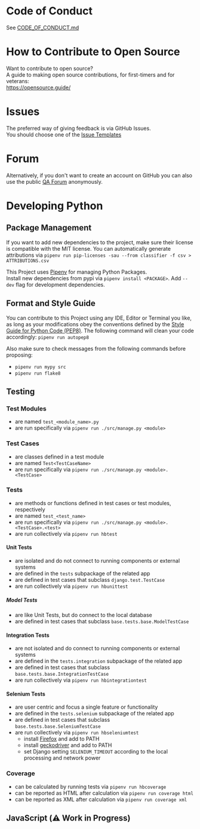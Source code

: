 #  Code of Conduct
See [CODE_OF_CONDUCT.md](CODE_OF_CONDUCT.md)

# How to Contribute to Open Source
Want to contribute to open source?<br />
A guide to making open source contributions, for first-timers and for veterans:<br />
https://opensource.guide/

# Issues
The preferred way of giving feedback is via GitHub Issues.<br />
You should choose one of the [Issue Templates](https://github.com/djbrown/hbscorez/issues/new/choose)

# Forum
Alternatively, if you don't want to create an account on GitHub you can also use the public [QA Forum](https://redmine.djbrown.de/projects/hbscorez/boards) anonymously.

# Developing Python

## Package Management
If you want to add new dependencies to the project, make sure their license is compatible with the MIT license.
You can automatically generate attributions via `pipenv run pip-licenses -sau --from classifier -f csv > ATTRIBUTIONS.csv`

This Project uses [Pipenv](https://github.com/pypa/pipenv/) for managing Python Packages.<br />
Install new dependencies from pypi via `pipenv install <PACKAGE>`.
Add `--dev` flag for development dependencies.

## Format and Style Guide
You can contribute to this Project using any IDE, Editor or Terminal you like, as long as your modifications obey the conventions defined by the [Style Guide for Python Code (PEP8)](https://www.python.org/dev/peps/pep-0008/).
The following command will clean your code accordingly: `pipenv run autopep8`

Also make sure to check messages from the following commands before proposing:
* `pipenv run mypy src`
* `pipenv run flake8`

## Testing

### Test Modules
* are named `test_<module_name>.py`
* are run specifically via `pipenv run ./src/manage.py <module>`

### Test Cases
* are classes defined in a test module
* are named `Test<TestCaseName>`
* are run specifically via `pipenv run ./src/manage.py <module>.<TestCase>`

### Tests
* are methods or functions defined in test cases or test modules, respectively
* are named `test_<test_name>`
* are run specifically via `pipenv run ./src/manage.py <module>.<TestCase>.<test>`
* are run collectively via `pipenv run hbtest`

#### Unit Tests
* are isolated and do not connect to running components or external systems
* are defined in the `tests` subpackage of the related app
* are defined in test cases that subclass `django.test.TestCase`
* are run collectively via `pipenv run hbunittest`

##### Model Tests
* are like Unit Tests, but do connect to the local database
* are defined in test cases that subclass `base.tests.base.ModelTestCase`

#### Integration Tests
* are not isolated and do connect to running components or external systems
* are defined in the `tests.integration` subpackage of the related app
* are defined in test cases that subclass `base.tests.base.IntegrationTestCase`
* are run collectively via `pipenv run hbintegrationtest`

#### Selenium Tests
* are user centric and focus a single feature or functionality
* are defined in the `tests.selenium` subpackage of the related app
* are defined in test cases that subclass `base.tests.base.SeleniumTestCase`
* are run collectively via `pipenv run hbseleniumtest`
  * install [Firefox](https://www.mozilla.org/firefox/) and add to PATH
  * install [geckodriver](https://github.com/mozilla/geckodriver) and add to PATH
  * set Django setting `SELENIUM_TIMEOUT` according to the local processing and network power

### Coverage
* can be calculated by running tests via `pipenv run hbcoverage`
* can be reported as HTML after calculation via `pipenv run coverage html`
* can be reported as XML after calculation via `pipenv run coverage xml`

## JavaScript (:warning: Work in Progress)
<!-- TODO -->
